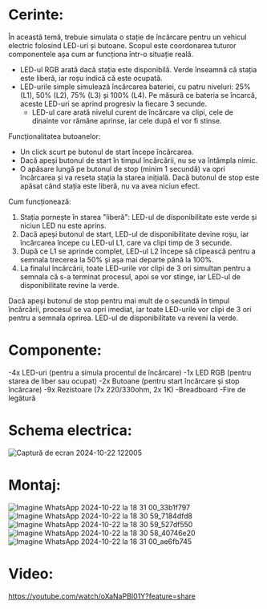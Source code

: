 # Cerinte:
În această temă, trebuie simulata o stație de încărcare pentru un vehicul electric folosind LED-uri și butoane. Scopul este coordonarea tuturor componentele așa cum ar funcționa într-o situație reală.

- LED-ul RGB arată dacă stația este disponibilă. Verde înseamnă că stația este liberă, iar roșu indică că este ocupată.
- LED-urile simple simulează încărcarea bateriei, cu patru niveluri: 25% (L1), 50% (L2), 75% (L3) și 100% (L4). Pe măsură ce bateria se încarcă, aceste LED-uri se aprind progresiv la fiecare 3 secunde.
  - LED-ul care arată nivelul curent de încărcare va clipi, cele de dinainte vor rămâne aprinse, iar cele după el vor fi stinse.
  
Funcționalitatea butoanelor:
- Un click scurt pe butonul de start începe încărcarea.
- Dacă apeși butonul de start în timpul încărcării, nu se va întâmpla nimic.
- O apăsare lungă pe butonul de stop (minim 1 secundă) va opri încărcarea și va reseta stația la starea inițială. Dacă butonul de stop este apăsat când stația este liberă, nu va avea niciun efect.

Cum funcționează:
1. Stația pornește în starea "liberă": LED-ul de disponibilitate este verde și niciun LED nu este aprins.
2. Dacă apeși butonul de start, LED-ul de disponibilitate devine roșu, iar încărcarea începe cu LED-ul L1, care va clipi timp de 3 secunde.
3. După ce L1 se aprinde complet, LED-ul L2 începe să clipească pentru a semnala trecerea la 50% și așa mai departe până la 100%.
4. La finalul încărcării, toate LED-urile vor clipi de 3 ori simultan pentru a semnala că s-a terminat procesul, apoi se vor stinge, iar LED-ul de disponibilitate revine la verde.

Dacă apeși butonul de stop pentru mai mult de o secundă în timpul încărcării, procesul se va opri imediat, iar toate LED-urile vor clipi de 3 ori pentru a semnala oprirea. LED-ul de disponibilitate va reveni la verde.

# Componente:
   -4x LED-uri (pentru a simula procentul de încărcare)
   -1x LED RGB (pentru starea de liber sau ocupat)
   -2x Butoane (pentru start încărcare și stop încărcare)
   -9x Rezistoare (7x 220/330ohm, 2x 1K)
   -Breadboard
   -Fire de legătură
# Schema electrica:

![Captură de ecran 2024-10-22 122005](https://github.com/user-attachments/assets/4eb210e0-0b15-4708-bcf4-642c9b8d387a)



# Montaj:
![Imagine WhatsApp 2024-10-22 la 18 31 00_33b1f797](https://github.com/user-attachments/assets/0c007d90-8d95-4e81-9582-f0b667eb04e5)
![Imagine WhatsApp 2024-10-22 la 18 30 59_7184dfd8](https://github.com/user-attachments/assets/72a6a723-836d-4368-8b8b-aca822d157cd)
![Imagine WhatsApp 2024-10-22 la 18 30 59_527df550](https://github.com/user-attachments/assets/8f6e730b-c835-4894-b239-61cd45686b3c)
![Imagine WhatsApp 2024-10-22 la 18 30 58_40746e20](https://github.com/user-attachments/assets/167dc5cd-2b2f-4f64-9754-c538dc17facf)
![Imagine WhatsApp 2024-10-22 la 18 31 00_ae6fb745](https://github.com/user-attachments/assets/e84ea7b7-55ff-46d4-ada6-32c717872ca7)



# Video:
https://youtube.com/watch/oXaNaPBI01Y?feature=share
